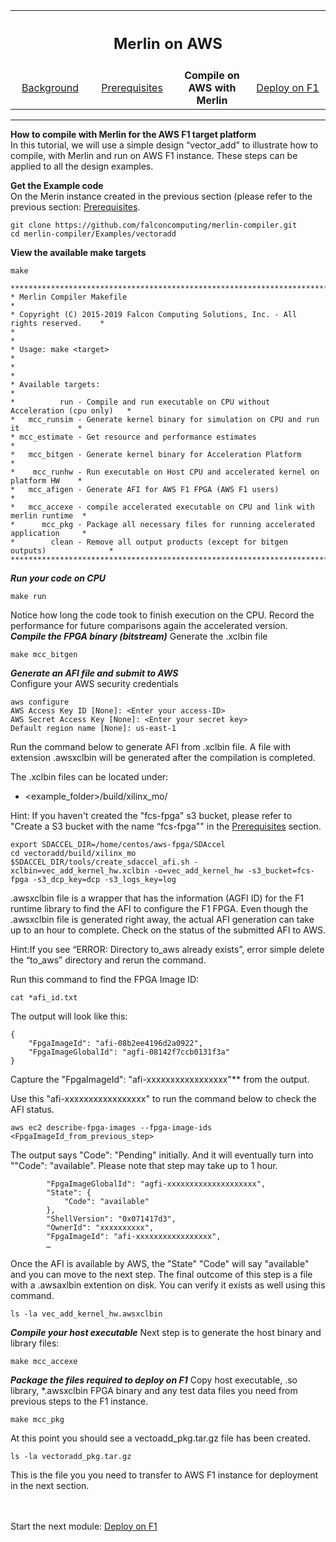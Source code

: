 <table style="width:100%">
  <tr>
    <th width="100%" colspan="6"><h2>Merlin on AWS</h2></th>
  </tr>
  <tr>
    <td width="20%" align="center"><a href="README.md">Background</a></td>
    <td width="20%" align="center"><a href="PREREQUISITES.md">Prerequisites</a></td> 
    <td width="20%" align="center"><b>Compile on AWS with Merlin</b></td> 
    <td width="20%" align="center"><a href="DEPLOY.md">Deploy on F1</a></td>
  </tr>
</table>

------------------------------------

**How to compile with Merlin for the AWS F1 target platform**<br>
In this tutorial, we will use a simple design “vector_add” to illustrate how to compile, with Merlin and run on AWS F1 instance. These steps can be applied to all the design examples.

**Get the Example code**<br>
On the Merin instance created in the previous section (please refer to the previous section: <a href="PREREQUISITES.md">Prerequisites</a>.
```
git clone https://github.com/falconcomputing/merlin-compiler.git
cd merlin-compiler/Examples/vectoradd
```

**View the available make targets**<br>
```
make 

**************************************************************************************
* Merlin Compiler Makefile                                                           *
* Copyright (C) 2015-2019 Falcon Computing Solutions, Inc. - All rights reserved.    *
*                                                                                    *
* Usage: make <target>                                                               *
*                                                                                    *
* Available targets:                                                                 *
*          run - Compile and run executable on CPU without Acceleration (cpu only)   *
*   mcc_runsim - Generate kernel binary for simulation on CPU and run it             *
* mcc_estimate - Get resource and performance estimates                              *
*   mcc_bitgen - Generate kernel binary for Acceleration Platform                    *
*    mcc_runhw - Run executable on Host CPU and accelerated kernel on platform HW    *
*   mcc_afigen - Generate AFI for AWS F1 FPGA (AWS F1 users)                         *
*   mcc_accexe - compile accelerated executable on CPU and link with merlin runtime  *
*      mcc_pkg - Package all necessary files for running accelerated application     *
*        clean - Remove all output products (except for bitgen outputs)              *
**************************************************************************************
```
***Run your code on CPU***<br>
```
make run
```

Notice how long the code took to finish execution on the CPU. Record the performance for future comparisons again the accelerated version.
***Compile the FPGA binary (bitstream)***
Generate the  .xclbin file
```
make mcc_bitgen
```

***Generate an AFI file and submit to AWS***<br>
Configure your AWS security credentials

```
aws configure
AWS Access Key ID [None]: <Enter your access-ID>
AWS Secret Access Key [None]: <Enter your secret key>
Default region name [None]: us-east-1
```

Run the command below to generate AFI from .xclbin file. A file with extension .awsxclbin will be generated after the compilation is completed.

The .xclbin files can be located under: 
* <example_folder>/build/xilinx_mo/

Hint: If you haven't created the "fcs-fpga" s3 bucket, please refer to "Create a S3 bucket with the name “fcs-fpga"" in the <a href="PREREQUISITES.md">Prerequisites</a> section. 



```
export SDACCEL_DIR=/home/centos/aws-fpga/SDAccel
cd vectoradd/build/xilinx_mo 
$SDACCEL_DIR/tools/create_sdaccel_afi.sh -xclbin=vec_add_kernel_hw.xclbin -o=vec_add_kernel_hw -s3_bucket=fcs-fpga -s3_dcp_key=dcp -s3_logs_key=log
```

.awsxclbin file is a wrapper that has the information (AGFI ID) for the F1 runtime library to find the AFI to configure the F1 FPGA. Even though the .awsxclbin file is generated right away, the actual AFI generation can take up to an hour to complete. 
Check on the status of the submitted AFI to AWS.

Hint:If you see “ERROR: Directory to_aws already exists”, error simple delete the “to_aws” directory and rerun the command.


Run this command to find the FPGA Image ID:
```
cat *afi_id.txt
```
The output will look like this:
```
{
    "FpgaImageId": "afi-08b2ee4196d2a0922",
    "FpgaImageGlobalId": "agfi-08142f7ccb0131f3a"
}
```
Capture the "FpgaImageId": "afi-xxxxxxxxxxxxxxxxx"** from the output. 

Use this "afi-xxxxxxxxxxxxxxxxx" to run the command below to check the AFI status. 
```
aws ec2 describe-fpga-images --fpga-image-ids <FpgaImageId_from_previous_step>
```

The output says "Code": "Pending" initially. And it will eventually turn into ""Code": "available". Please note that step may take up to 1 hour.

```
        "FpgaImageGlobalId": "agfi-xxxxxxxxxxxxxxxxxxxx",
        "State": {
            "Code": "available"
        },
        "ShellVersion": "0x071417d3",
        "OwnerId": "xxxxxxxxxx",
        "FpgaImageId": "afi-xxxxxxxxxxxxxxxxx", 
        …
```
Once the AFI is available by AWS, the "State" "Code" will say "available" and you can move to the next step.  The final outcome of this step is a file with a .awsaxlbin extention on disk. You can verify it exists as well using this command.
```
ls -la vec_add_kernel_hw.awsxclbin
```

***Compile your host executable***
Next step is to generate the host binary and library files:
```
make mcc_accexe
```

***Package the files required to deploy on F1***
Copy host executable, .so  library, *.awsxclbin FPGA binary and any test data files you need from previous steps to the F1 instance.  
```
make mcc_pkg
```
At this point you should see a vectoadd_pkg.tar.gz file has been created.
```
ls -la vectoradd_pkg.tar.gz
```
This is the file you you need to transfer to AWS F1 instance for deployment in the next section.

<br>
<br>
Start the next module: <a href="DEPLOY.md">Deploy on F1</a>
